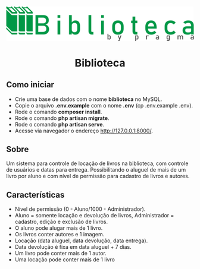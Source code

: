 <p align="center"><img src="/public/images/readme/title-readme.png"></p>

<h1 align="center">Biblioteca</h1>

## Como iniciar

- Crie uma base de dados com o nome **biblioteca** no MySQL.
- Copie o arquivo **.env.example** com o nome **.env** (cp .env.example .env).
- Rode o comando **composer install**.
- Rode o comando **php artisan migrate**.
- Rode o comando **php artisan serve**.
- Acesse via navegador o endereço http://127.0.0.1:8000/.

## Sobre

Um sistema para controle de locação de livros na biblioteca, com controle de usuários e datas para entrega. Possibilitando o aluguel de mais de um livro por aluno e com nível de permissão para cadastro de livros e autores.

## Características

- Nível de permissão (0 - Aluno/1000 - Administrador).
- Aluno = somente locação e devolução de livros, Administrador = cadastro, edição e exclusão de livros.
- O aluno pode alugar mais de 1 livro.
- Os livros conter autores e 1 imagem.
- Locação (data aluguel, data devolução, data entrega).
- Data devolução é fixa em data aluguel + 7 dias.
- Um livro pode conter mais de 1 autor.
- Uma locação pode conter mais de 1 livro
